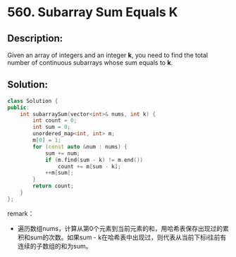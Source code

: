# 560. Subarray Sum Equals K

## Description:

Given an array of integers and an integer **k**, you need to find the total number of continuous subarrays whose sum equals to **k**.

## Solution:

```c++
class Solution {
public:
    int subarraySum(vector<int>& nums, int k) {
        int count = 0;
        int sum = 0;
        unordered_map<int, int> m;
        m[0] = 1;
        for (const auto &num : nums) {
            sum += num;
            if (m.find(sum - k) != m.end())
                count += m[sum - k];
            ++m[sum];
        }
        return count;
    }
};
```

remark：

- 遍历数组nums，计算从第0个元素到当前元素的和，用哈希表保存出现过的累积和sum的次数。如果sum - k在哈希表中出现过，则代表从当前下标i往前有连续的子数组的和为sum。
